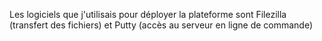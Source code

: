 Les logiciels que j'utilisais pour déployer la plateforme sont Filezilla (transfert des fichiers) et Putty (accès au serveur en ligne de commande)
